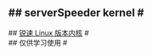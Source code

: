 #\#  serverSpeeder kernel  \#                           
-----------------------------                         
#\#    [锐速 Linux 版本内核](http://my.serverspeeder.com/ls.do?m=availables)  \#                        
#\#      仅供学习使用      \#        

